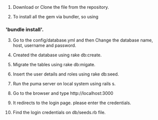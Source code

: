 1. Download or Clone the file from the repository.

2. To install all the gem via bundler, so using

 ### 'bundle install'.

3. Go to the config/database.yml and then Change the database name, host, username and password.

4. Created the database using rake db:create.

5. Migrate the tables using rake db:migate.

6. Insert the user details and roles using rake db:seed.

7. Run the puma server on local system using rails s.

8. Go to the browser and type http://localhost:3000

9. It redirects to the login page. please enter the credentials.

10. Find the login credentials on db/seeds.rb file.


